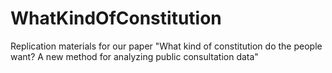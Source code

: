 # WhatKindOfConstitution

Replication materials for our paper "What kind of constitution do the people want? A new method for analyzing public consultation data"
